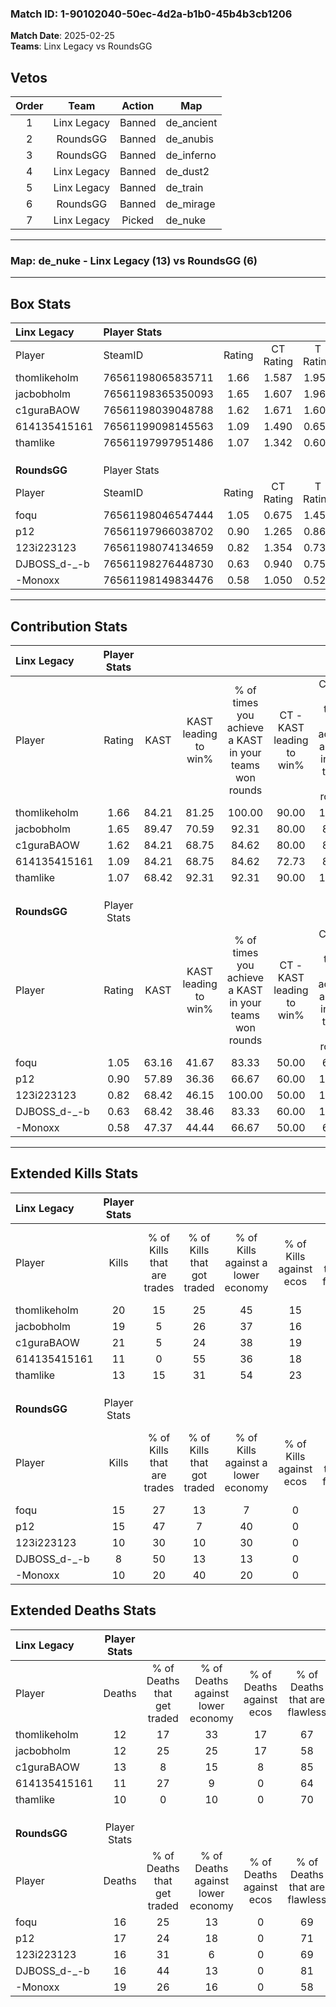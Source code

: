 ### Match ID: 1-90102040-50ec-4d2a-b1b0-45b4b3cb1206  
**Match Date**: 2025-02-25  
**Teams**: Linx Legacy vs RoundsGG  

## Vetos  

| Order | Team | Action | Map |
| :---: | :--: | :----: | --- |
| 1 | Linx Legacy | Banned | de_ancient |
| 2 | RoundsGG | Banned | de_anubis |
| 3 | RoundsGG | Banned | de_inferno |
| 4 | Linx Legacy | Banned | de_dust2 |
| 5 | Linx Legacy | Banned | de_train |
| 6 | RoundsGG | Banned | de_mirage |
| 7 | Linx Legacy | Picked | de_nuke |

---  

### **Map**: de_nuke - Linx Legacy (13) vs RoundsGG (6)  
---  

## Box Stats  

| **Linx Legacy** | Player Stats      |        |           |          |       |       |       |         |        |      |     |
| :- | :- | :-: | :-: | :-: | :-: | :-: | :-: | :-: | :-: | :-: | :-: |
| Player          | SteamID           | Rating | CT Rating | T Rating | KAST  |  ADR  | Kills | Assists | Deaths | K/D  | HS% |
| thomlikeholm    | 76561198065835711 |  1.66  |   1.587   |  1.950   | 84.21 | 114.9 |  20   |    9    |   12   | 1.67 | 35  |
| jacbobholm      | 76561198365350093 |  1.65  |   1.607   |  1.969   | 89.47 | 116.5 |  19   |    6    |   12   | 1.58 | 42  |
| c1guraBAOW      | 76561198039048788 |  1.62  |   1.671   |  1.609   | 84.21 | 103.5 |  21   |    4    |   13   | 1.62 | 52  |
| 614135415161    | 76561199098145563 |  1.09  |   1.490   |  0.650   | 84.21 | 63.9  |  11   |    4    |   11   | 1.00 | 54  |
| thamlike        | 76561197997951486 |  1.07  |   1.342   |  0.602   | 68.42 | 56.5  |  13   |    3    |   10   | 1.30 | 61  |
|                 |                   |        |           |          |       |       |       |         |        |      |     |
|                 |                   |        |           |          |       |       |       |         |        |      |     |
|                 |                   |        |           |          |       |       |       |         |        |      |     |
| **RoundsGG**    | Player Stats      |        |           |          |       |       |       |         |        |      |     |
| Player          | SteamID           | Rating | CT Rating | T Rating | KAST  |  ADR  | Kills | Assists | Deaths | K/D  | HS% |
| foqu            | 76561198046547444 |  1.05  |   0.675   |  1.453   | 63.16 | 88.3  |  15   |    3    |   16   | 0.94 | 73  |
| p12             | 76561197966038702 |  0.90  |   1.265   |  0.865   | 57.89 | 64.3  |  15   |    1    |   17   | 0.88 | 53  |
| 123i223123      | 76561198074134659 |  0.82  |   1.354   |  0.737   | 68.42 | 68.0  |  10   |    7    |   16   | 0.63 | 50  |
| DJBOSS_d-_-b    | 76561198276448730 |  0.63  |   0.940   |  0.757   | 68.42 | 45.8  |   8   |    1    |   16   | 0.50 | 50  |
| -Monoxx         | 76561198149834476 |  0.58  |   1.050   |  0.528   | 47.37 | 71.7  |  10   |    4    |   19   | 0.53 | 100 |
---  

## Contribution Stats  

| **Linx Legacy** | Player Stats |       |                      |                                                        |                           |                                                             |                          |                                                            |
| :- | :-: | :-: | :-: | :-: | :-: | :-: | :-: | :-: |
| Player          |    Rating    | KAST  | KAST leading to win% | % of times you achieve a KAST in your teams won rounds | CT - KAST leading to win% | CT - % of times you achieve a KAST in your teams won rounds | T - KAST leading to win% | T - % of times you achieve a KAST in your teams won rounds |
| thomlikeholm    |     1.66     | 84.21 |        81.25         |                         100.00                         |           90.00           |                           100.00                            |          66.67           |                           100.00                           |
| jacbobholm      |     1.65     | 89.47 |        70.59         |                         92.31                          |           80.00           |                            88.89                            |          57.14           |                           100.00                           |
| c1guraBAOW      |     1.62     | 84.21 |        68.75         |                         84.62                          |           80.00           |                            88.89                            |          50.00           |                           75.00                            |
| 614135415161    |     1.09     | 84.21 |        68.75         |                         84.62                          |           72.73           |                            88.89                            |          60.00           |                           75.00                            |
| thamlike        |     1.07     | 68.42 |        92.31         |                         92.31                          |           90.00           |                           100.00                            |          100.00          |                           75.00                            |
|                 |              |       |                      |                                                        |                           |                                                             |                          |                                                            |
|                 |              |       |                      |                                                        |                           |                                                             |                          |                                                            |
|                 |              |       |                      |                                                        |                           |                                                             |                          |                                                            |
| **RoundsGG**    | Player Stats |       |                      |                                                        |                           |                                                             |                          |                                                            |
| Player          |    Rating    | KAST  | KAST leading to win% | % of times you achieve a KAST in your teams won rounds | CT - KAST leading to win% | CT - % of times you achieve a KAST in your teams won rounds | T - KAST leading to win% | T - % of times you achieve a KAST in your teams won rounds |
| foqu            |     1.05     | 63.16 |        41.67         |                         83.33                          |           50.00           |                            66.67                            |          37.50           |                           100.00                           |
| p12             |     0.90     | 57.89 |        36.36         |                         66.67                          |           60.00           |                           100.00                            |          16.67           |                           33.33                            |
| 123i223123      |     0.82     | 68.42 |        46.15         |                         100.00                         |           50.00           |                           100.00                            |          42.86           |                           100.00                           |
| DJBOSS_d-_-b    |     0.63     | 68.42 |        38.46         |                         83.33                          |           60.00           |                           100.00                            |          25.00           |                           66.67                            |
| -Monoxx         |     0.58     | 47.37 |        44.44         |                         66.67                          |           50.00           |                            66.67                            |          40.00           |                           66.67                            |
---  

## Extended Kills Stats  

| **Linx Legacy** | Player Stats |                            |                            |                                    |                         |                              |                                 |                                       |                    |           |
| :- | :-: | :-: | :-: | :-: | :-: | :-: | :-: | :-: | :-: | :-: |
| Player          |    Kills     | % of Kills that are trades | % of Kills that got traded | % of Kills against a lower economy | % of Kills against ecos | % of Kills that are flawless | % of Kills that are close duels | % of Kills that are assisted by flash | Pistol Round Kills | AWP Kills |
| thomlikeholm    |      20      |             15             |             25             |                 45                 |           15            |              65              |                0                |                   0                   |         2          |     0     |
| jacbobholm      |      19      |             5              |             26             |                 37                 |           16            |              58              |               16                |                   0                   |         4          |     5     |
| c1guraBAOW      |      21      |             5              |             24             |                 38                 |           19            |              67              |                0                |                  10                   |         1          |     0     |
| 614135415161    |      11      |             0              |             55             |                 36                 |           18            |              91              |                0                |                   0                   |         0          |     0     |
| thamlike        |      13      |             15             |             31             |                 54                 |           23            |              77              |                0                |                   0                   |         2          |     0     |
|                 |              |                            |                            |                                    |                         |                              |                                 |                                       |                    |           |
|                 |              |                            |                            |                                    |                         |                              |                                 |                                       |                    |           |
|                 |              |                            |                            |                                    |                         |                              |                                 |                                       |                    |           |
| **RoundsGG**    | Player Stats |                            |                            |                                    |                         |                              |                                 |                                       |                    |           |
| Player          |    Kills     | % of Kills that are trades | % of Kills that got traded | % of Kills against a lower economy | % of Kills against ecos | % of Kills that are flawless | % of Kills that are close duels | % of Kills that are assisted by flash | Pistol Round Kills | AWP Kills |
| foqu            |      15      |             27             |             13             |                 7                  |            0            |              53              |                0                |                   0                   |         4          |     5     |
| p12             |      15      |             47             |             7              |                 40                 |            0            |              87              |                7                |                   0                   |         0          |     0     |
| 123i223123      |      10      |             30             |             10             |                 30                 |            0            |              60              |                0                |                   0                   |         1          |     0     |
| DJBOSS_d-_-b    |      8       |             50             |             13             |                 13                 |            0            |              88              |               13                |                   0                   |         1          |     0     |
| -Monoxx         |      10      |             20             |             40             |                 20                 |            0            |              60              |               10                |                  10                   |         1          |     0     |
## Extended Deaths Stats  

| **Linx Legacy** | Player Stats |                             |                                   |                          |                               |                            |                           |               |
| :- | :-: | :-: | :-: | :-: | :-: | :-: | :-: | :-: |
| Player          |    Deaths    | % of Deaths that get traded | % of Deaths against lower economy | % of Deaths against ecos | % of Deaths that are flawless | % of Deaths that are close | % of Deaths while blinded | Deaths to AWP |
| thomlikeholm    |      12      |             17              |                33                 |            17            |              67               |             17             |             0             |       0       |
| jacbobholm      |      12      |             25              |                25                 |            17            |              58               |             8              |             0             |       0       |
| c1guraBAOW      |      13      |              8              |                15                 |            8             |              85               |             0              |             0             |       2       |
| 614135415161    |      11      |             27              |                 9                 |            0             |              64               |             0              |             0             |       2       |
| thamlike        |      10      |              0              |                10                 |            0             |              70               |             0              |            10             |       1       |
|                 |              |                             |                                   |                          |                               |                            |                           |               |
|                 |              |                             |                                   |                          |                               |                            |                           |               |
|                 |              |                             |                                   |                          |                               |                            |                           |               |
| **RoundsGG**    | Player Stats |                             |                                   |                          |                               |                            |                           |               |
| Player          |    Deaths    | % of Deaths that get traded | % of Deaths against lower economy | % of Deaths against ecos | % of Deaths that are flawless | % of Deaths that are close | % of Deaths while blinded | Deaths to AWP |
| foqu            |      16      |             25              |                13                 |            0             |              69               |             6              |             0             |       1       |
| p12             |      17      |             24              |                18                 |            0             |              71               |             6              |             0             |       2       |
| 123i223123      |      16      |             31              |                 6                 |            0             |              69               |             0              |             0             |       1       |
| DJBOSS_d-_-b    |      16      |             44              |                13                 |            0             |              81               |             0              |             6             |       0       |
| -Monoxx         |      19      |             26              |                16                 |            0             |              58               |             5              |             5             |       1       |
